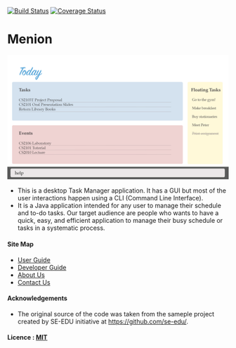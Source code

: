 [![Build Status](https://travis-ci.org/se-edu/addressbook-level4.svg?branch=master)](https://travis-ci.org/se-edu/addressbook-level4)
[![Coverage Status](https://coveralls.io/repos/github/CS2103AUG2016-W14-C2/main/badge.svg?branch=master)](https://coveralls.io/github/CS2103AUG2016-W14-C2/main?branch=master)

# Menion


<img src="docs/images/MainPageLayout.jpg" width="600"><br>

* This is a desktop Task Manager application. It has a GUI but most of the user interactions happen using a CLI (Command Line Interface).
* It is a Java application intended for any user to manage their schedule and to-do tasks. Our target audience are people who wants to have a quick, easy, and efficient application to manage their busy schedule or tasks in a systematic process.

  
#### Site Map
* [User Guide](docs/UserGuide.md) 
* [Developer Guide](docs/DeveloperGuide.md) 
* [About Us](docs/AboutUs.md)
* [Contact Us](docs/ContactUs.md)


#### Acknowledgements

* The original source of the code was taken from the sameple project created by SE-EDU initiative at https://github.com/se-edu/.


#### Licence : [MIT](LICENSE)
